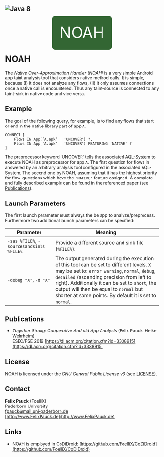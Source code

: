 ![Java 8](https://img.shields.io/badge/java-8-brightgreen.svg)
---
<p align="center">
	<br />
	<font style="color: #FFFFFF; font-size: 50px; background:#336633; border: 25px solid #336633; border-radius: 10px;">NOAH</font>
</p>

# NOAH
The *Native Over-Approximation Handler (NOAH)* is a very simple Android app taint analysis tool that considers native method calls.
It is simple, because (I) it does not analyze any flows, (II) it only assumes connections once a native call is encountered.
Thus any taint-source is connected to any taint-sink in native code and vice versa.

## Example
The goal of the following query, for example, is to find any flows that start or end in the native library part of app `A`.

```
CONNECT [
	Flows IN App(’A.apk’ | 'UNCOVER') ?,
	Flows IN App(’A.apk’ | 'UNCOVER') FEATURING 'NATIVE' ?
]
```

The preprocessor keyword 'UNCOVER' tells the associated [AQL-System](https://github.com/FoelliX/AQL-System) to execute NOAH as preprocessor for app `A`.
The first question for flows in answered by an arbitrary analysis tool configured in the associated AQL-System.
The second one by NOAH, assuming that it has the highest priority for flow-questions which have the `'NATIVE'` feature assigned.
A complete and fully described example can be found in the referenced paper (see [Publications](#Publications)).

## Launch Parameters
The first launch parameter must always the be app to analyze/preprocess.
Furthermore two additional launch parameters can be specified:

| Parameter | Meaning |
| --------- | ------- |
| `-sas %FILE%`, `-sourcesandsinks %FILE%` | Provide a different source and sink file (`%FILE%`). |
| `-debug "X"`, `-d "X"` | The output generated during the execution of this tool can be set to different levels. `X` may be set to: `error`, `warning`, `normal`, `debug`, `detailed` (ascending precision from left to right). Additionally it can be set to `short`, the output will then be equal to `normal` but shorter at some points. By default it is set to `normal`. |

## Publications
- *Together Strong: Cooperative Android App Analysis* (Felix Pauck, Heike Wehrheim)  
ESEC/FSE 2019 [https://dl.acm.org/citation.cfm?id=3338915](https://dl.acm.org/citation.cfm?id=3338915)

## License
NOAH is licensed under the *GNU General Public License v3* (see [LICENSE](https://github.com/FoelliX/NOAH/blob/master/LICENSE)).

## Contact
**Felix Pauck** (FoelliX)  
Paderborn University  
fpauck@mail.uni-paderborn.de  
[http://www.FelixPauck.de](http://www.FelixPauck.de)

## Links
- NOAH is employed in CoDiDroid: [https://github.com/FoelliX/CoDiDroid](https://github.com/FoelliX/CoDiDroid)